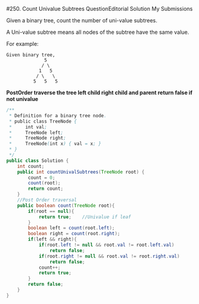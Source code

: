 #250. Count Univalue Subtrees   QuestionEditorial Solution  My Submissions

Given a binary tree, count the number of uni-value subtrees.

A Uni-value subtree means all nodes of the subtree have the same value.

For example:
```
Given binary tree,
              5
             / \
            1   5
           / \   \
          5   5   5
```
**PostOrder traverse the tree left child right child and parent return false if not univalue**
```java
/**
 * Definition for a binary tree node.
 * public class TreeNode {
 *     int val;
 *     TreeNode left;
 *     TreeNode right;
 *     TreeNode(int x) { val = x; }
 * }
 */
public class Solution {
    int count;
    public int countUnivalSubtrees(TreeNode root) {
        count = 0;
        count(root);
        return count;
    }
    //Post Order traversal
    public boolean count(TreeNode root){
        if(root == null){
            return true;    //Univalue if leaf
        }
        boolean left = count(root.left);
        boolean right = count(root.right);
        if(left && right){
            if(root.left != null && root.val != root.left.val)
                return false;
            if(root.right != null && root.val != root.right.val)
                return false;
            count++;
            return true;
        }
        return false;
    }
}
```
